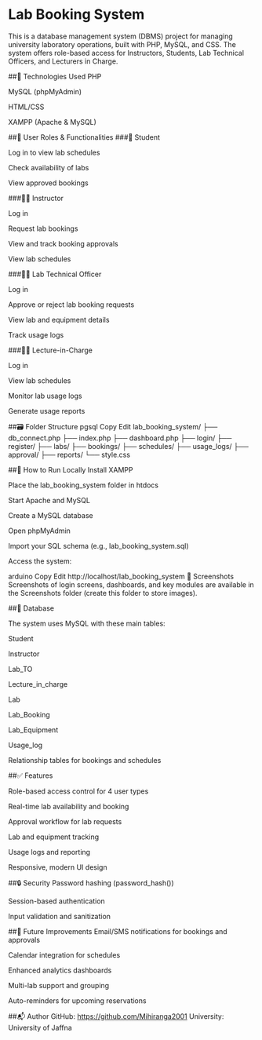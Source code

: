 # Lab Booking System
This is a database management system (DBMS) project for managing university laboratory operations, built with PHP, MySQL, and CSS. The system offers role-based access for Instructors, Students, Lab Technical Officers, and Lecturers in Charge.

##🔧 Technologies Used
PHP

MySQL (phpMyAdmin)

HTML/CSS

XAMPP (Apache & MySQL)

##👤 User Roles & Functionalities
###🧑 Student

Log in to view lab schedules

Check availability of labs

View approved bookings

###🧑‍🏫 Instructor

Log in

Request lab bookings

View and track booking approvals

View lab schedules

###🧑‍💼 Lab Technical Officer

Log in

Approve or reject lab booking requests

View lab and equipment details

Track usage logs

###👨‍🎓 Lecture-in-Charge

Log in

View lab schedules

Monitor lab usage logs

Generate usage reports

##🗃️ Folder Structure
pgsql
Copy
Edit
lab_booking_system/
├── db_connect.php
├── index.php
├── dashboard.php
├── login/
├── register/
├── labs/
├── bookings/
├── schedules/
├── usage_logs/
├── approval/
├── reports/
└── style.css

##🚀 How to Run Locally
Install XAMPP

Place the lab_booking_system folder in htdocs

Start Apache and MySQL

Create a MySQL database

Open phpMyAdmin

Import your SQL schema (e.g., lab_booking_system.sql)

Access the system:

arduino
Copy
Edit
http://localhost/lab_booking_system
📸 Screenshots
Screenshots of login screens, dashboards, and key modules are available in the Screenshots folder (create this folder to store images).

##📂 Database

The system uses MySQL with these main tables:

Student

Instructor

Lab_TO

Lecture_in_charge

Lab

Lab_Booking

Lab_Equipment

Usage_log

Relationship tables for bookings and schedules

##✅ Features

Role-based access control for 4 user types

Real-time lab availability and booking

Approval workflow for lab requests

Lab and equipment tracking

Usage logs and reporting

Responsive, modern UI design

##🔒 Security
Password hashing (password_hash())

Session-based authentication

Input validation and sanitization

##📌 Future Improvements
Email/SMS notifications for bookings and approvals

Calendar integration for schedules

Enhanced analytics dashboards

Multi-lab support and grouping

Auto-reminders for upcoming reservations

##📬 Author
GitHub: https://github.com/Mihiranga2001
University: University of Jaffna
